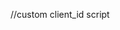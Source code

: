 //custom client_id script
<script>
function getClientId() {
  // Check if client_id cookie exists
  var clientId = document.cookie.match('(?:^|;)\\s*client_id=([^;]*)');

  if (!clientId) {
    // If client_id cookie doesn't exist, generate a new one
    var timestamp = Date.now().toString();  // Current timestamp
    var randomNumber = Math.floor(Math.random() * 10000000000);  // Random number
    clientId = 'GA1.1.' + timestamp + '.' + randomNumber;  // Format as GA1.1.<timestamp>.<random_number>
    
    // Set the client_id cookie with a 1-year expiration
    var expires = new Date();
    expires.setFullYear(expires.getFullYear() + 1);  // 1-year expiration
    document.cookie = 'client_id=' + encodeURIComponent(clientId) + '; expires=' + expires.toUTCString() + '; path=/';
  } else {
    // If cookie matches, retrieve the value from the match
    clientId = decodeURIComponent(clientId[1]);
  }

  // Remove 'GA1.1.' and format the client ID as .timestamp.random_number.
  var formattedClientId = clientId.replace('GA1.1.', '');  // Remove 'GA1.1.'
  
  // Return the formatted client ID with dots before and after
  return '.' + formattedClientId + '.';  // Format as .timestamp.random_number.
}
</script>
